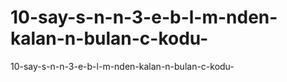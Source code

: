 # 10-say-s-n-n-3-e-b-l-m-nden-kalan-n-bulan-c-kodu-
10-say-s-n-n-3-e-b-l-m-nden-kalan-n-bulan-c-kodu-
